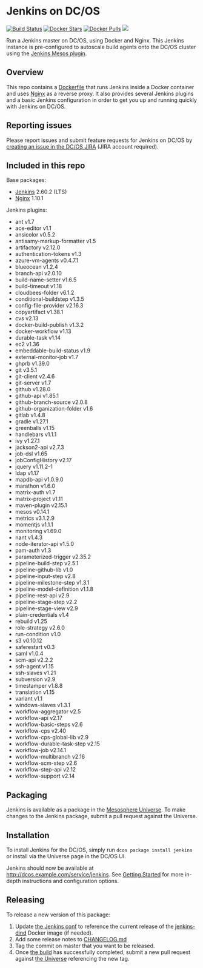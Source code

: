 # Jenkins on DC/OS
[![Build Status](https://jenkins.mesosphere.com/service/jenkins/buildStatus/icon?job=Jenkins/public-jenkins-dcos-master)](https://jenkins.mesosphere.com/service/jenkins/view/Velocity/job/Jenkins/job/public-jenkins-dcos-master/)
[![Docker Stars](https://img.shields.io/docker/stars/mesosphere/jenkins.svg)][docker-hub]
[![Docker Pulls](https://img.shields.io/docker/pulls/mesosphere/jenkins.svg)][docker-hub]
[![](https://images.microbadger.com/badges/image/mesosphere/jenkins.svg)](http://microbadger.com/images/mesosphere/jenkins "Get your own image badge on microbadger.com")

Run a Jenkins master on DC/OS, using Docker and Nginx. This Jenkins instance is pre-configured to autoscale build agents onto the DC/OS cluster using the [Jenkins Mesos plugin][mesos-plugin].

## Overview
This repo contains a [Dockerfile](Dockerfile) that runs Jenkins inside a Docker
container and uses [Nginx][nginx-home] as a reverse proxy. It also provides
several Jenkins plugins and a basic Jenkins configuration in order to get you
up and running quickly with Jenkins on DC/OS.

## Reporting issues

Please report issues and submit feature requests for Jenkins on DC/OS by [creating an issue in the DC/OS JIRA][dcos-jira] (JIRA account required).

## Included in this repo
Base packages:
  * [Jenkins][jenkins-home] 2.60.2 (LTS)
  * [Nginx][nginx-home] 1.10.1

Jenkins plugins:
  * ant v1.7
  * ace-editor v1.1
  * ansicolor v0.5.2
  * antisamy-markup-formatter v1.5
  * artifactory v2.12.0
  * authentication-tokens v1.3
  * azure-vm-agents v0.4.7.1
  * blueocean v1.2.4
  * branch-api v2.0.10
  * build-name-setter v1.6.5
  * build-timeout v1.18
  * cloudbees-folder v6.1.2
  * conditional-buildstep v1.3.5
  * config-file-provider v2.16.3
  * copyartifact v1.38.1
  * cvs v2.13
  * docker-build-publish v1.3.2
  * docker-workflow v1.13
  * durable-task v1.14
  * ec2 v1.36
  * embeddable-build-status v1.9
  * external-monitor-job v1.7
  * ghprb v1.39.0
  * git v3.5.1
  * git-client v2.4.6
  * git-server v1.7
  * github v1.28.0
  * github-api v1.85.1
  * github-branch-source v2.0.8
  * github-organization-folder v1.6
  * gitlab v1.4.8
  * gradle v1.27.1
  * greenballs v1.15
  * handlebars v1.1.1
  * ivy v1.27.1
  * jackson2-api v2.7.3
  * job-dsl v1.65
  * jobConfigHistory v2.17
  * jquery v1.11.2-1
  * ldap v1.17
  * mapdb-api v1.0.9.0
  * marathon v1.6.0
  * matrix-auth v1.7
  * matrix-project v1.11
  * maven-plugin v2.15.1
  * mesos v0.14.1
  * metrics v3.1.2.9
  * momentjs v1.1.1
  * monitoring v1.69.0
  * nant v1.4.3
  * node-iterator-api v1.5.0
  * pam-auth v1.3
  * parameterized-trigger v2.35.2
  * pipeline-build-step v2.5.1
  * pipeline-github-lib v1.0
  * pipeline-input-step v2.8
  * pipeline-milestone-step v1.3.1
  * pipeline-model-definition v1.1.8
  * pipeline-rest-api v2.9
  * pipeline-stage-step v2.2
  * pipeline-stage-view v2.9
  * plain-credentials v1.4
  * rebuild v1.25
  * role-strategy v2.6.0
  * run-condition v1.0
  * s3 v0.10.12
  * saferestart v0.3
  * saml v1.0.4
  * scm-api v2.2.2
  * ssh-agent v1.15
  * ssh-slaves v1.21
  * subversion v2.9
  * timestamper v1.8.8
  * translation v1.15
  * variant v1.1
  * windows-slaves v1.3.1
  * workflow-aggregator v2.5
  * workflow-api v2.17
  * workflow-basic-steps v2.6
  * workflow-cps v2.40
  * workflow-cps-global-lib v2.9
  * workflow-durable-task-step v2.15
  * workflow-job v2.14.1
  * workflow-multibranch v2.16
  * workflow-scm-step v2.6
  * workflow-step-api v2.12
  * workflow-support v2.14

## Packaging
Jenkins is available as a package in the [Mesosphere Universe][universe].
To make changes to the Jenkins package, submit a pull request against the
Universe.

## Installation

To install Jenkins for the DC/OS, simply run `dcos package install jenkins` or install via the Universe page in the DC/OS UI.

Jenkins should now be available at <http://dcos.example.com/service/jenkins>.
See [Getting Started][getting-started] for more in-depth instructions and
configuration options.

## Releasing
To release a new version of this package:

  1. Update [the Jenkins conf][jenkins-conf] to reference the current release of
  the [jenkins-dind][jenkins-dind] Docker image (if needed).
  2. Add some release notes to [CHANGELOG.md](CHANGELOG.md)
  3. Tag the commit on master that you want to be released.
  4. Once [the build][jenkins-build] has successfully completed, submit a new
  pull request against [the Universe][universe] referencing the new tag.

[dcos-jira]: https://jira.mesosphere.com/secure/CreateIssueDetails!init.jspa?pid=14110&issuetype=3
[docker-hub]: https://hub.docker.com/r/mesosphere/jenkins
[getting-started]: https://docs.mesosphere.com/service-docs/jenkins/quickstart/
[jenkins-conf]: /conf/jenkins/config.xml
[jenkins-dind]: https://github.com/mesosphere/jenkins-dind-agent
[jenkins-home]: https://jenkins-ci.org/
[mesos-plugin]: https://github.com/jenkinsci/mesos-plugin
[nginx-home]: http://nginx.org/en/
[jenkins-build]: https://jenkins.mesosphere.com/service/jenkins/job/public-jenkins-dcos-master/
[universe]: https://github.com/mesosphere/universe
